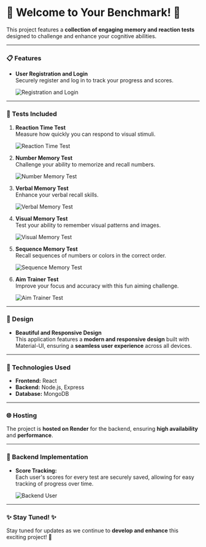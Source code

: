 # 🌟 Welcome to **Your Benchmark**! 🌟

This project features a **collection of engaging memory and reaction tests** designed to challenge and enhance your cognitive abilities. 

---

### 📋 Features

- **User Registration and Login**  
  Securely register and log in to track your progress and scores.

  ![Registration and Login](https://github.com/user-attachments/assets/51d987d0-deae-409d-ab7f-cadee021fec7)

---

### 🧠 Tests Included

1. **Reaction Time Test**  
   Measure how quickly you can respond to visual stimuli.
   
   ![Reaction Time Test](https://github.com/user-attachments/assets/38d37f6c-5724-4f90-9975-b3631d94bbcb)

2. **Number Memory Test**  
   Challenge your ability to memorize and recall numbers.
   
   ![Number Memory Test](https://github.com/user-attachments/assets/6db927f3-c4a7-469f-931f-d12e24bb20ab)

3. **Verbal Memory Test**  
   Enhance your verbal recall skills.
   
   ![Verbal Memory Test](https://github.com/user-attachments/assets/a06af0bc-1662-434f-87cb-5bed71772c6a)

4. **Visual Memory Test**  
   Test your ability to remember visual patterns and images.
   
   ![Visual Memory Test](https://github.com/user-attachments/assets/84eeaf10-10a3-45f0-b9fb-f9d23d362d39)

5. **Sequence Memory Test**  
   Recall sequences of numbers or colors in the correct order.
   
   ![Sequence Memory Test](https://github.com/user-attachments/assets/d9820968-7bce-4bf9-97db-7844c2580acc)

6. **Aim Trainer Test**  
   Improve your focus and accuracy with this fun aiming challenge.
   
   ![Aim Trainer Test](https://github.com/user-attachments/assets/6b84c8a3-5d36-46a9-8963-f24034e3a7af)

---

### 🎨 Design

- **Beautiful and Responsive Design**  
  This application features a **modern and responsive design** built with Material-UI, ensuring a **seamless user experience** across all devices.

---

### 🚀 Technologies Used

- **Frontend:** React
- **Backend:** Node.js, Express
- **Database:** MongoDB

---

### 🌐 Hosting

The project is **hosted on Render** for the backend, ensuring **high availability** and **performance**.

---

### 💾 Backend Implementation

- **Score Tracking:**  
  Each user's scores for every test are securely saved, allowing for easy tracking of progress over time.

  ![Backend User](https://github.com/user-attachments/assets/9acbffc4-be42-4052-a1a5-eb0646563966)

---

### ✨ Stay Tuned! ✨

Stay tuned for updates as we continue to **develop and enhance** this exciting project! 🚀
